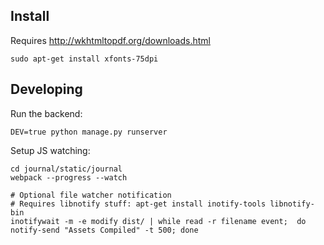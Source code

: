 ## Install

Requires http://wkhtmltopdf.org/downloads.html
```
sudo apt-get install xfonts-75dpi
```

## Developing

Run the backend:
```
DEV=true python manage.py runserver
```

Setup JS watching:
```
cd journal/static/journal
webpack --progress --watch

# Optional file watcher notification
# Requires libnotify stuff: apt-get install inotify-tools libnotify-bin
inotifywait -m -e modify dist/ | while read -r filename event;  do notify-send "Assets Compiled" -t 500; done
```
